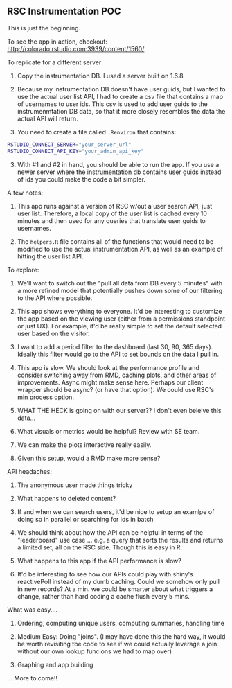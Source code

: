 ## RSC Instrumentation POC

This is just the beginning.

To see the app in action, checkout: http://colorado.rstudio.com:3939/content/1560/

To replicate for a different server:

1) Copy the instrumentation DB. I used a server built on 1.6.8. 

2) Because my instrumentation DB doesn't have user guids, but I wanted to use
the actual user list API, I had to create a csv file that contains a map of usernames to user ids.
This csv is used to add user guids to the instrumenmtation DB data, so that it more closely resembles the 
data the actual API will return.

3) You need to create a file called `.Renviron` that contains:

```bash
RSTUDIO_CONNECT_SERVER="your_server_url"
RSTUDIO_CONNECT_API_KEY="your_admin_api_key"
```

3) With #1 and #2 in hand, you should be able to run the app. If you use a
newer server where the instrumentation db contains user guids instead of ids you
could make the code a bit simpler.


A few notes:

1) This app runs against a version of RSC w/out a user search API, just user list. Therefore, a local copy of the user list is cached every 10 minutes and then used for any queries that translate user guids to usernames.

2) The `helpers.R` file contains all of the functions that would need to be modified to use the actual
instrumentation API, as well as an example of hitting the user list API.


To explore:

1) We'll want to switch out the "pull all data from DB every 5 minutes" with a more refined model that potentially pushes down some of our filtering to the API where possible. 

2) This app shows everything to everyone. It'd be interesting to customize the app based on the viewing user (either from a permissions standpoint or just UX). For example, it'd be really simple to set the default selected user based on the visitor.

2) I want to add a period filter to the dashboard (last 30, 90, 365 days). Ideally this filter would go to the API to set 
bounds on the data I pull in.

3) This app is slow. We should look at the performance profile and consider switching away from RMD, caching plots, and other areas of improvements. Async might make sense here. Perhaps our client wrapper should be async? (or have that option). We could use RSC's min process option.


4) WHAT THE HECK is going on with our server?? I don't even beleive this data... 

5) What visuals or metrics would be helpful? Review with SE team.

6) We can make the plots interactive really easily.

7) Given this setup, would a RMD make more sense?

API headaches:

1) The anonymous user made things tricky

2) What happens to deleted content?

3) If and when we can search users, it'd be nice to setup an examlpe of doing so in parallel or searching for ids in batch

4) We should think about how the API can be helpful in terms of the "leaderboard" use case ... e.g. a query that sorts the results and returns a limited set, all on the RSC side. Though this is easy in R.

5) What happens to this app if the API performance is slow? 

6) It'd be interesting to see how our APIs could play with
shiny's reactivePoll instead of my dumb caching. Could we somehow 
only pull in new records? At a min. we could be smarter about what triggers
a change, rather than hard coding a cache flush every 5 mins.

What was easy....

1) Ordering, computing unique users, computing summaries, handling time

2) Medium Easy: Doing "joins". (I may have done this the hard way, it would be worth revisiting tbe code to see 
if we could actually leverage a join without our own lookup funcions we had to map over)

3) Graphing and app building 

... More to come!!
